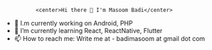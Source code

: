               <center>Hi there 👋 I'm Masoom Badi</center>

- 🔭 I.m currently working on Android, PHP
- 🌱 I’m currently learning React, ReactNative, Flutter
- 📫 How to reach me: Write me at - badimasoom at gmail dot com
